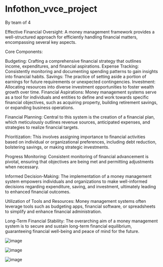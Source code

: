 # Infothon_vvce_project
By team of 4

Effective Financial Oversight: A money management framework provides a well-structured approach for efficiently handling financial matters, encompassing several key aspects.

Core Components:

Budgeting: Crafting a comprehensive financial strategy that outlines income, expenditures, and financial aspirations.
Expense Tracking: Consistently monitoring and documenting spending patterns to gain insights into financial habits.
Savings: The practice of setting aside a portion of earnings for future requirements or unexpected contingencies.
Investment: Allocating resources into diverse investment opportunities to foster wealth growth over time.
Financial Aspirations: Money management systems serve as a tool for individuals and entities to define and work towards specific financial objectives, such as acquiring property, building retirement savings, or expanding business operations.

Financial Planning: Central to this system is the creation of a financial plan, which meticulously outlines revenue sources, anticipated expenses, and strategies to realize financial targets.

Prioritization: This involves assigning importance to financial activities based on individual or organizational preferences, including debt reduction, bolstering savings, or making strategic investments.

Progress Monitoring: Consistent monitoring of financial advancement is pivotal, ensuring that objectives are being met and permitting adjustments when necessary.

Informed Decision-Making: The implementation of a money management system empowers individuals and organizations to make well-informed decisions regarding expenditure, saving, and investment, ultimately leading to enhanced financial outcomes.

Utilization of Tools and Resources: Money management systems often leverage tools such as budgeting apps, financial software, or spreadsheets to simplify and enhance financial administration.

Long-Term Financial Stability: The overarching aim of a money management system is to secure and sustain long-term financial equilibrium, guaranteeing financial well-being and peace of mind for the future.

![image](https://github.com/Abhi-1511/Infothon_vvce_project/assets/85924327/e78a011a-0ee3-4d41-9b75-2b27c7eaa108)


![image](https://github.com/Abhi-1511/Infothon_vvce_project/assets/85924327/9cd0e448-cbdc-46f0-ac78-67b99c94b702)


![image](https://github.com/Abhi-1511/Infothon_vvce_project/assets/85924327/6c02238f-60df-4c89-a396-74a217bd370f)
